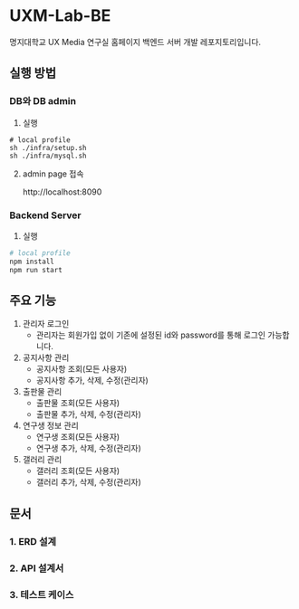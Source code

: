 # UXM-Lab-BE
명지대학교 UX Media 연구실 홈페이지 백엔드 서버 개발 레포지토리입니다.

## 실행 방법

### DB와 DB admin 

1. 실행

```shell
# local profile 
sh ./infra/setup.sh
sh ./infra/mysql.sh
```

2. admin page 접속

   http://localhost:8090

### Backend Server

1. 실행
```bash
# local profile
npm install
npm run start
```

## 주요 기능

1. 관리자 로그인
   - 관리자는 회원가입 없이 기존에 설정된 id와 password를 통해 로그인 가능합니다. 
2. 공지사항 관리
   - 공지사항 조회(모든 사용자)
   - 공지사항 추가, 삭제, 수정(관리자)
3. 출판물 관리
   - 출판물 조회(모든 사용자)
   - 출판물 추가, 삭제, 수정(관리자)
4. 연구생 정보 관리
   - 연구생 조회(모든 사용자)
   - 연구생 추가, 삭제, 수정(관리자)
5. 갤러리 관리
   - 갤러리 조회(모든 사용자)
   - 갤러리 추가, 삭제, 수정(관리자)

## 문서

### 1. ERD 설계

### 2. API 설계서

### 3. 테스트 케이스
